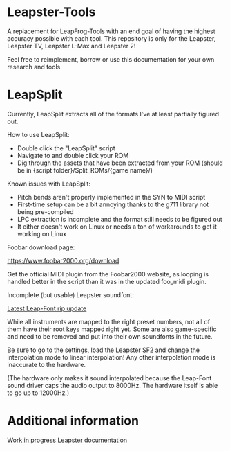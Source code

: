# Leapster-Tools
A replacement for LeapFrog-Tools with an end goal of having the highest accuracy possible with each tool. This repository is only for the Leapster, Leapster TV, Leapster L-Max and Leapster 2!

Feel free to reimplement, borrow or use this documentation for your own research and tools.

# LeapSplit
Currently, LeapSplit extracts all of the formats I've at least partially figured out.

How to use LeapSplit:
- Double click the "LeapSplit" script
- Navigate to and double click your ROM
- Dig through the assets that have been extracted from your ROM (should be in {script folder}/Split_ROMs/{game name}/)

Known issues with LeapSplit:
- Pitch bends aren't properly implemented in the SYN to MIDI script
- First-time setup can be a bit annoying thanks to the g711 library not being pre-compiled
- LPC extraction is incomplete and the format still needs to be figured out
- It either doesn't work on Linux or needs a ton of workarounds to get it working on Linux

Foobar download page:

https://www.foobar2000.org/download

Get the official MIDI plugin from the Foobar2000 website, as looping is handled better in the script than it was in the updated foo_midi plugin.

Incomplete (but usable) Leapster soundfont:

[Latest Leap-Font rip update](https://github.com/user-attachments/files/16822804/Latest.Leap-Font.zip)



While all instruments are mapped to the right preset numbers, not all of them have their root keys mapped right yet. Some are also game-specific and need to be removed and put into their own soundfonts in the future.

Be sure to go to the settings, load the Leapster SF2 and change the interpolation mode to linear interpolation! Any other interpolation mode is inaccurate to the hardware.

(The hardware only makes it sound interpolated because the Leap-Font sound driver caps the audio output to 8000Hz. The hardware itself is able to go up to 12000Hz.)

# Additional information
[Work in progress Leapster documentation](https://gist.github.com/BLiNXthetimesweeperGOD/cc98ea1ddb439c886f1921a7fb9312ba)
